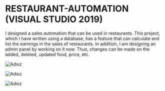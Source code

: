 # RESTAURANT-AUTOMATION (VISUAL STUDIO 2019)
I designed a sales automation that can be used in restaurants. This project, which I have written using a database, has a feature that can calculate and list the earnings in the sales of restaurants. In addition, I am designing an admin panel by working on it now. Thus, changes can be made on the added, deleted, updated food, price, etc.


![Adsız](https://user-images.githubusercontent.com/67559667/98443261-4fb49380-211b-11eb-8baf-d0ab13fcab64.png)


![Adsız](https://user-images.githubusercontent.com/67559667/98443396-0fa1e080-211c-11eb-959b-179e846357dc.png)


![Adsız](https://user-images.githubusercontent.com/67559667/98443446-598ac680-211c-11eb-81e4-65e0e018d8eb.png)
